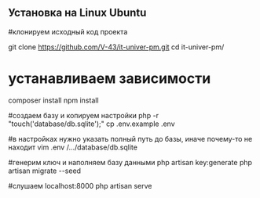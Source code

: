 <h2>Установка на Linux Ubuntu</h2>

#клонируем исходный код проекта

git clone https://github.com/V-43/it-univer-pm.git
cd it-univer-pm/

# устанавливаем зависимости 
composer install
npm install

#создаем базу и копируем настройки
php -r "touch('database/db.sqlite');"
cp .env.example .env

#в настройках нужно указать полный путь до базы, иначе почему-то не находит
vim .env /.../database/db.sqlite

#генерим ключ и наполняем базу данными
php artisan key:generate
php artisan migrate --seed

#слушаем localhost:8000
php artisan serve
